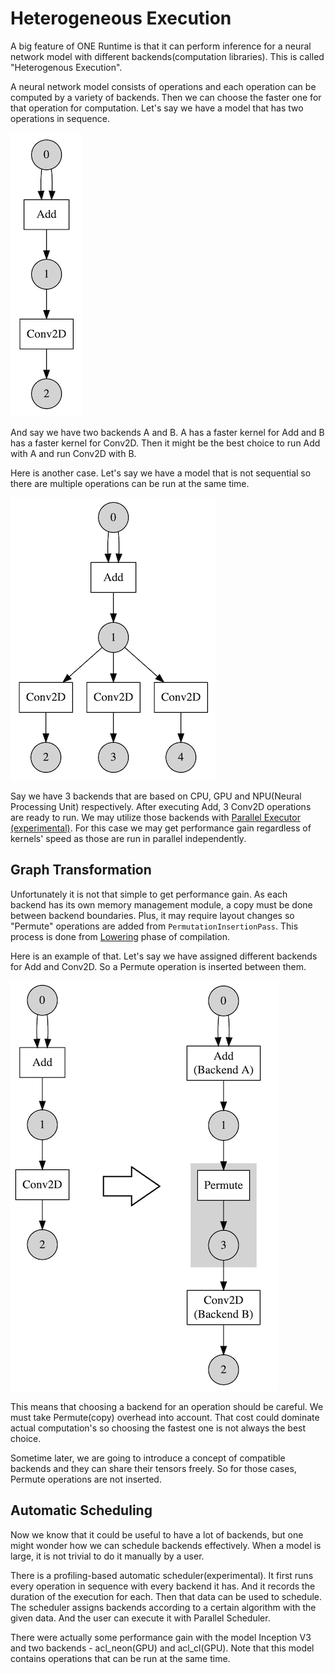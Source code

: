 # Heterogeneous Execution

A big feature of ONE Runtime is that it can perform inference for a neural network model with different backends(computation libraries). This is called "Heterogenous Execution".

A neural network model consists of operations and each operation can be computed by a variety of backends. Then we can choose the faster one for that operation for computation. Let's say we have a model that has two operations in sequence.

![Add-Conv model](heterogeneous-execution-add-conv-model.png)

And say we have two backends A and B. A has a faster kernel for Add and B has a faster kernel for Conv2D. Then it might be the best choice to run Add with A and run Conv2D with B.

Here is another case. Let's say we have a model that is not sequential so there are multiple operations can be run at the same time.

![Add-3Conv model](heterogeneous-execution-add-3-conv-model.png)

Say we have 3 backends that are based on CPU, GPU and NPU(Neural Processing Unit) respectively. After executing Add, 3 Conv2D operations are ready to run. We may utilize those backends with [Parallel Executor (experimental)](./executors.md#parallel-executor-(experimental)). For this case we may get performance gain regardless of kernels' speed as those are run in parallel independently.

## Graph Transformation

Unfortunately it is not that simple to get performance gain. As each backend has its own memory management module, a copy must be done between backend boundaries. Plus, it may require layout changes so "Permute" operations are added from  `PermutationInsertionPass`. This process is done from [Lowering](./core.md#1.-lowering) phase of compilation.

Here is an example of that. Let's say we have assigned different backends for Add and Conv2D. So a Permute operation is inserted between them.

![Add-Conv model](heterogeneous-execution-add-conv-model-lowering.png)

This means that choosing a backend for an operation should be careful. We must take Permute(copy) overhead into account. That cost could dominate actual computation's so choosing the fastest one is not always the best choice.

Sometime later, we are going to introduce a concept of compatible backends and they can share their tensors freely. So for those cases, Permute operations are not inserted.

## Automatic Scheduling

Now we know that it could be useful to have a lot of backends, but one might wonder how we can schedule backends effectively. When a model is large, it is not trivial to do it manually by a user.

There is a profiling-based automatic scheduler(experimental). It first runs every operation in sequence with every backend it has. And it records the duration of the execution for each. Then that data can be used to schedule. The scheduler assigns backends according to a certain algorithm with the given data. And the user can execute it with Parallel Scheduler.

There were actually some performance gain with the model Inception V3 and two backends - acl_neon(GPU) and acl_cl(GPU). Note that this model contains operations that can be run at the same time.
